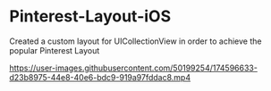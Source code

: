 # Pinterest-Layout-iOS

Created a custom layout for UICollectionView in order to achieve the popular Pinterest Layout

https://user-images.githubusercontent.com/50199254/174596633-d23b8975-44e8-40e6-bdc9-919a97fddac8.mp4

